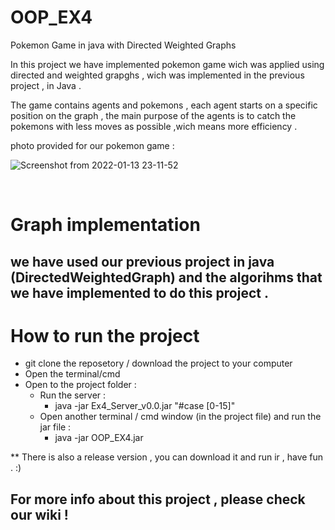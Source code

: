 # OOP_EX4
Pokemon Game in java with Directed Weighted Graphs

In this project we have implemented pokemon game wich was applied using directed and weighted grapghs , wich was implemented in the previous project , in Java . </br>

The game contains agents and pokemons , each agent starts on a specific position on the graph , the main purpose of the agents is to catch the pokemons with less moves as possible ,wich means more efficiency .

photo provided for our pokemon game : </br>

![Screenshot from 2022-01-13 23-11-52](https://user-images.githubusercontent.com/94143804/149411011-1a6d202f-50c8-447c-bb81-cdaeb890104a.png)

</br>

# Graph implementation 
## we have used our previous project in java (DirectedWeightedGraph) and the algorihms that we have implemented to do this project .</br> 


# How to run the project </br>
 - git clone the reposetory / download the project to your computer </br>
 - Open the terminal/cmd </br>
 - Open to the project folder : </br>
   - Run the server : </br>
     - java -jar Ex4_Server_v0.0.jar "#case [0-15]"</br>
   - Open another terminal / cmd window (in the project file) and run the jar file : </br>
     - java -jar OOP_EX4.jar  

** There is also a release version , you can download it and run ir , have fun . :)
## For more info about this project , please check our wiki ! 

